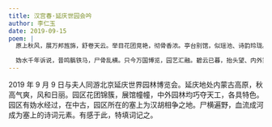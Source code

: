 ```yaml
---
title: 汉宫春·延庆世园会吟
author: 李仁玉
date: 2019-09-15
poem: |
  原上秋风，展万邦旌旆，舒卷天云。举目花团竞艳，彻骨香浓。亭台别馆，似瑶池、诗韵玲珑。晨曦里、琉璃国馆，真如踏雾长龙。

  妫水千年诉说，昔鸣髇铁马，尸骨乱横。只今万国博览，园艺汇融。碧云已暮，抬头望、内外霓虹。向谁问、太古荒丘，云何胜景娇容？
---
```


2019 年 9 月 9 日与夫人同游北京延庆世界园林博览会。延庆地处内蒙古高原，秋高气爽，风和日丽。园区花团锦簇，展馆幢幢，中外园林均巧夺天工，各具特色。园区有妫水经过，在中古，园区所在的塞上为汉胡相争之地。尸横遍野，血流成河成为塞上的诗词元素。有感于此，特填词记之。
